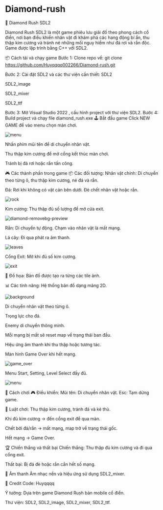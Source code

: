# Diamond-rush
📖 Diamond Rush SDL2

Diamond Rush SDL2  là một game phiêu lưu giải đố theo phong cách cổ điển, nơi bạn điều khiển nhân vật đi khám phá các hang động bí ẩn, thu thập kim cương và tránh né những mối nguy hiểm như đá rơi và rắn độc. Game được lập trình bằng C++ với SDL2.

📦 Cách tải và chạy game
Bước 1: Clone repo về:
git clone https://github.com/Huyqqqq002266/Diamond-rush.git

Bước 2: Cài đặt SDL2 và các thư viện cần thiết:
SDL2

SDL2_image

SDL2_mixer

SDL2_ttf

Bước 3: Mở Visual Studio 2022 , cấu hình project với thư viện SDL2.
Bước 4: Build project và chạy file diamond_rush.exe
🕹️ Bắt đầu game
Click NEW GAME để vào menu chọn màn chơi.

![menu](https://github.com/user-attachments/assets/82b6bb38-1415-440f-a934-5351ef21c727)


Nhấn phím mũi tên để di chuyển nhân vật.

Thu thập kim cương để mở cổng kết thúc màn chơi.

Tránh bị đá rơi hoặc rắn tấn công.

🎮 Các thành phần trong game
📦 Các đối tượng:
Nhân vật chính: Di chuyển theo từng ô, thu thập kim cương, né đá và rắn.

Đá: Rơi khi không có vật cản bên dưới. Đè chết nhân vật hoặc rắn.

![rock](https://github.com/user-attachments/assets/58d66bbb-c224-40ff-8227-0a94d45255f4)

Kim cương: Thu thập đủ số lượng để mở cửa exit.

![diamond-removebg-preview](https://github.com/user-attachments/assets/0510dbe1-e4ab-43ae-9cfa-aa01ff65a640)

Rắn: Di chuyển tự động. Chạm vào nhân vật là mất mạng.

Lá cây: Đi qua phát ra âm thanh.

![leaves](https://github.com/user-attachments/assets/a2674dd9-f2b1-48ac-8220-015b6e98676c)

Cổng Exit: Mở khi đủ số kim cương.

![exit](https://github.com/user-attachments/assets/85d271ee-f78d-459f-9725-35b170b3c450)

🎨 Đồ họa:
Bản đồ được tạo ra từng các tile ảnh.

📊 Các tính năng:
Hệ thống bản đồ dạng mảng 2D.

![background](https://github.com/user-attachments/assets/e67f0cfe-d6e7-451f-814c-e3ddb44461f6)


Di chuyển nhân vật theo từng ô.

Trọng lực cho đá.

Enemy di chuyển thông minh.

Mỗi mạng bị mất sẽ reset map về trạng thái ban đầu.

Hiệu ứng âm thanh khi thu thập hoặc tương tác.

Màn hình Game Over khi hết mạng.

![game_over](https://github.com/user-attachments/assets/fa5feb31-2632-4f92-9fe2-4c48f9d051ac)


Menu Start, Setting, Level Select đầy đủ.

![menu](https://github.com/user-attachments/assets/3a9c3093-387e-44e4-bcd7-f16f61252629)


📜 Cách chơi
🎮 Điều khiển:
Mũi tên: Di chuyển nhân vật.
Esc: Tạm dừng game.

📌 Luật chơi:
Thu thập kim cương, tránh đá và kẻ thù.

Khi đủ kim cương → đến cổng exit để qua màn.

Chết bởi đá/rắn → mất mạng, map trở về trạng thái gốc.

Hết mạng → Game Over.

🏆 Chiến thắng và thất bại
Chiến thắng: Thu thập đủ kim cương và đi qua cổng exit.

Thất bại: Bị đá đè hoặc rắn cắn hết số mạng.

🎵 Âm thanh
Âm nhạc nền và hiệu ứng sử dụng SDL2_mixer.

📑 Credit
Code: Huyqqqq

Ý tưởng: Dựa trên game Diamond Rush bản mobile cổ điển.

Thư viện: SDL2, SDL2_image, SDL2_mixer, SDL2_ttf.

